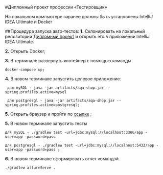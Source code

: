 #Дипломный проект профессии «Тестировщик»


На локальном компьютере заранее должны быть установлены IntelliJ IDEA Ultimate и Docker

##Процедура запуска авто-тестов:
**1.** Склонировать на локальный репозиторий  [Дипломный проект](https://github.com/Leiza111/Diplom_QA) и открыть его в приложении IntelliJ IDEA Ultimate.

**2.** Открыть Docker;

**3.** В терминале развернуть контейнер с помощью команды 

    docker-compose up;

**4.** В новом терминале запустить целевое приложение:

     для mySQL - java -jar artifacts/aqa-shop.jar --spring.profiles.active=mysql 

     для postgresgl - java -jar artifacts/aqa-shop.jar --spring.profiles.active=postgresql;

**5.** Открыть браузер и пройти по [ссылке](http://localhost:8080/) ;

**5.** В новом терминале запустить тесты

    для mySQL - ./gradlew test -url=jdbc:mysql://localhost:3306/app -user=app -password=pass

    для postgresgl - ./gradlew test -url=jdbc:mysql://localhost:5432/app -user=app -password=pass ;

**6.** В новом терминале сформировать отчет командой 
    
    ./gradlew allureServe .


